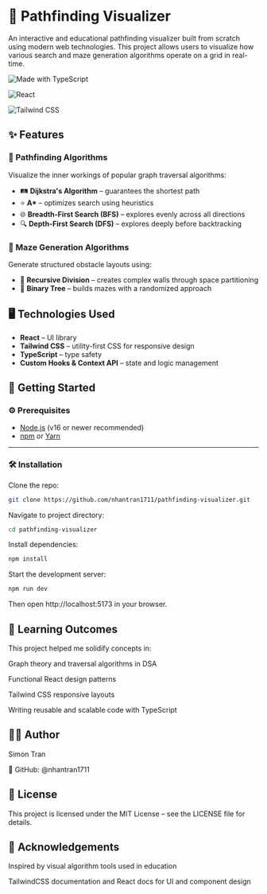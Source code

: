 # 🧭 Pathfinding Visualizer

An interactive and educational pathfinding visualizer built from scratch using modern web technologies. This project allows users to visualize how various search and maze generation algorithms operate on a grid in real-time.


![Made with TypeScript](https://img.shields.io/badge/Made%20with-TypeScript-blue)

![React](https://img.shields.io/badge/Built%20with-React-61DAFB?logo=react&logoColor=white)

![Tailwind CSS](https://img.shields.io/badge/Styled%20with-TailwindCSS-38B2AC?logo=tailwindcss&logoColor=white)

## ✨ Features

### 🔎 Pathfinding Algorithms
Visualize the inner workings of popular graph traversal algorithms:
- 🛤️ **Dijkstra's Algorithm** – guarantees the shortest path
- ⭐ **A\*** – optimizes search using heuristics
- 🌐 **Breadth-First Search (BFS)** – explores evenly across all directions
- 🔍 **Depth-First Search (DFS)** – explores deeply before backtracking


### 🧩 Maze Generation Algorithms
Generate structured obstacle layouts using:
- 🧱 **Recursive Division** – creates complex walls through space partitioning
- 🌲 **Binary Tree** – builds mazes with a randomized approach


## 🖥️ Technologies Used
- **React** – UI library
- **Tailwind CSS** – utility-first CSS for responsive design
- **TypeScript** – type safety
- **Custom Hooks & Context API** – state and logic management


## 🚀 Getting Started

### ⚙️ Prerequisites

- [Node.js](https://nodejs.org/) (v16 or newer recommended)
- [npm](https://www.npmjs.com/) or [Yarn](https://yarnpkg.com/)

---

  

### 🛠 Installation

Clone the repo:
```bash
git clone https://github.com/nhantran1711/pathfinding-visualizer.git
```
Navigate to project directory:
```bash
cd pathfinding-visualizer
```
Install dependencies:
```bash
npm install
```
Start the development server:
```bash
npm run dev
```

Then open http://localhost:5173 in your browser.


## 🧠 Learning Outcomes
This project helped me solidify concepts in:

Graph theory and traversal algorithms in DSA

Functional React design patterns

Tailwind CSS responsive layouts

Writing reusable and scalable code with TypeScript


## 👨‍💻 Author
Simon Tran

🔗 GitHub: @nhantran1711


## 📄 License
This project is licensed under the MIT License – see the LICENSE file for details.

## 🙌 Acknowledgements
Inspired by visual algorithm tools used in education

TailwindCSS documentation and React docs for UI and component design
